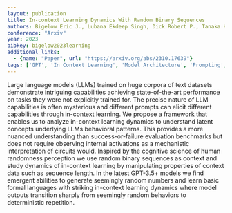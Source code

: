 ```yaml
---
layout: publication
title: In-context Learning Dynamics With Random Binary Sequences
authors: Bigelow Eric J., Lubana Ekdeep Singh, Dick Robert P., Tanaka Hidenori, Ullman Tomer D.
conference: "Arxiv"
year: 2023
bibkey: bigelow2023learning
additional_links:
  - {name: "Paper", url: "https://arxiv.org/abs/2310.17639"}
tags: ['GPT', 'In Context Learning', 'Model Architecture', 'Prompting', 'Reinforcement Learning', 'Tools']
---
```

Large language models (LLMs) trained on huge corpora of text datasets demonstrate intriguing capabilities achieving state-of-the-art performance on tasks they were not explicitly trained for. The precise nature of LLM capabilities is often mysterious and different prompts can elicit different capabilities through in-context learning. We propose a framework that enables us to analyze in-context learning dynamics to understand latent concepts underlying LLMs behavioral patterns. This provides a more nuanced understanding than success-or-failure evaluation benchmarks but does not require observing internal activations as a mechanistic interpretation of circuits would. Inspired by the cognitive science of human randomness perception we use random binary sequences as context and study dynamics of in-context learning by manipulating properties of context data such as sequence length. In the latest GPT-3.5+ models we find emergent abilities to generate seemingly random numbers and learn basic formal languages with striking in-context learning dynamics where model outputs transition sharply from seemingly random behaviors to deterministic repetition.
